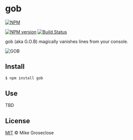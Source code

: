 # gob

[![NPM](https://nodei.co/npm/gob.png)](https://nodei.co/npm/gob/)

[![NPM version][npm-image]][npm-url] [![Build Status][travis-image]][travis-url]

gob (aka G.O.B) magically vanishes lines from your console.


![GOB](../images/gob.png?raw=true)

## Install

```bash
$ npm install gob
```

## Use

TBD

## License

[MIT](http://opensource.org/licenses/MIT) © Mike Groseclose

[npm-url]: https://npmjs.org/package/gob
[npm-image]: https://badge.fury.io/js/gob.png

[travis-url]: http://travis-ci.org/mikegroseclose/gob
[travis-image]: https://secure.travis-ci.org/mikegroseclose/gob.png?branch=master
